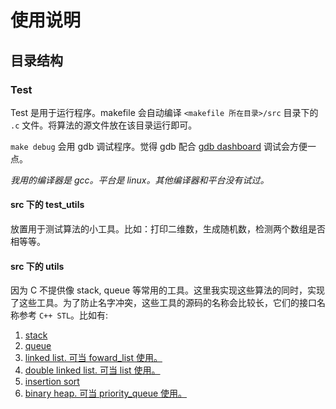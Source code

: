 使用说明
===

目录结构
---

### Test

Test 是用于运行程序。makefile 会自动编译 `<makefile 所在目录>/src` 目录下的 `.c` 文件。将算法的源文件放在该目录运行即可。

`make debug` 会用 gdb 调试程序。觉得 gdb 配合 [gdb dashboard](https://github.com/cyrus-and/gdb-dashboard) 调试会方便一点。

*我用的编译器是 gcc。平台是 linux。其他编译器和平台没有试过。*

#### src 下的 test_utils

放置用于测试算法的小工具。比如：打印二维数，生成随机数，检测两个数组是否相等等。

#### src 下的 utils

因为 C 不提供像 stack, queue 等常用的工具。这里我实现这些算法的同时，实现了这些工具。为了防止名字冲突，这些工具的源码的名称会比较长，它们的接口名称参考 `C++ STL`。比如有:

1.  [stack](../data_structures/stack_queue/stack_linkedlist)
2.  [queue](../data_structures/stack_queue/queue_linkedlist)
3.  [linked list. 可当 foward_list 使用。](../data_structures/linked_list/linked_list_with_head)
4.  [double linked list. 可当 list 使用。](../data_structures/linked_list/double_linked_list_with_head)
5.  [insertion sort](../data_structures/sorting/insertion_sort.h)
6.  [binary heap. 可当 priority_queue 使用。](../data_structures/heap/binary_heap.h)
